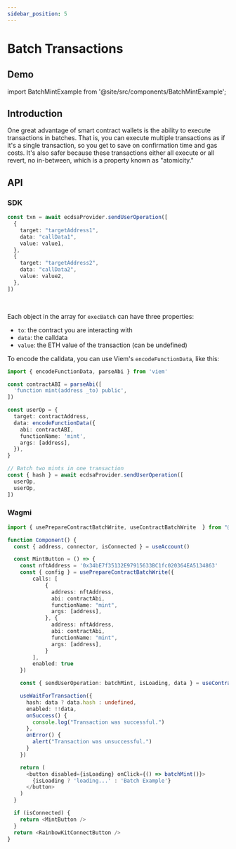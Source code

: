```yaml
---
sidebar_position: 5
---
```


# Batch Transactions

## Demo

import BatchMintExample from '@site/src/components/BatchMintExample';

<BatchMintExample />

## Introduction

One great advantage of smart contract wallets is the ability to execute transactions in batches.  That is, you can execute multiple transactions as if it's a single transaction, so you get to save on confirmation time and gas costs.  It's also safer because these transactions either all execute or all revert, no in-between, which is a property known as "atomicity."

## API

### SDK

```typescript
const txn = await ecdsaProvider.sendUserOperation([
  {
    target: "targetAddress1",
    data: "callData1",
    value: value1,
  },
  {
    target: "targetAddress2",
    data: "callData2",
    value: value2,
  },
])
```

<br />

Each object in the array for `execBatch` can have three properties:

- `to`: the contract you are interacting with
- `data`: the calldata
- `value`: the ETH value of the transaction (can be undefined)

To encode the calldata, you can use Viem's `encodeFunctionData`, like this:

```typescript
import { encodeFunctionData, parseAbi } from 'viem'

const contractABI = parseAbi([
  'function mint(address _to) public',
])

const userOp = {
  target: contractAddress,
  data: encodeFunctionData({
    abi: contractABI,
    functionName: 'mint',
    args: [address],
  }),
}

// Batch two mints in one transaction
const { hash } = await ecdsaProvider.sendUserOperation([
  userOp,
  userOp,
])
```

### Wagmi

```typescript
import { usePrepareContractBatchWrite, useContractBatchWrite  } from "@zerodev/wagmi";
```

```typescript live folded zerodev
function Component() {
  const { address, connector, isConnected } = useAccount()

  const MintButton = () => {
    const nftAddress = '0x34bE7f35132E97915633BC1fc020364EA5134863'
    const { config } = usePrepareContractBatchWrite({
        calls: [
            {
              address: nftAddress,
              abi: contractAbi,
              functionName: "mint",
              args: [address],
            }, {
              address: nftAddress,
              abi: contractAbi,
              functionName: "mint",
              args: [address],
            }
        ],
        enabled: true
    })

    const { sendUserOperation: batchMint, isLoading, data } = useContractBatchWrite(config) 

    useWaitForTransaction({
      hash: data ? data.hash : undefined,
      enabled: !!data,
      onSuccess() {
        console.log("Transaction was successful.")
      },
      onError() {
        alert("Transaction was unsuccessful.")
      }
    })

    return (
      <button disabled={isLoading} onClick={() => batchMint()}>
        {isLoading ? 'loading...' : 'Batch Example'}
      </button>
    )
  }

  if (isConnected) {
    return <MintButton />
  }
  return <RainbowKitConnectButton />
}
```